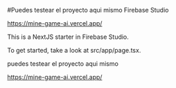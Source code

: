 #Puedes testear el proyecto aqui mismo
Firebase Studio

https://mine-game-ai.vercel.app/

This is a NextJS starter in Firebase Studio.

To get started, take a look at src/app/page.tsx.

puedes testear el proyecto aqui mismo

https://mine-game-ai.vercel.app/
